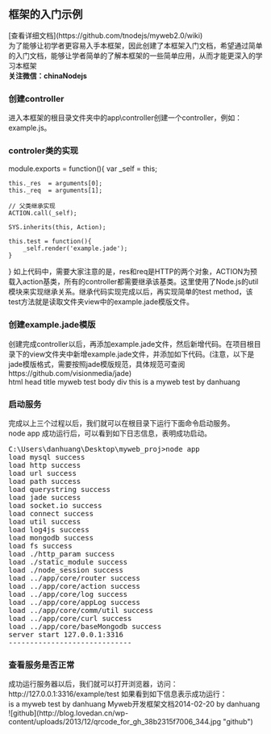 <h2>框架的入门示例</h2>
[查看详细文档](https://github.com/tnodejs/myweb2.0/wiki)<br /> 
为了能够让初学者更容易入手本框架，因此创建了本框架入门文档，希望通过简单的入门文档，能够让学者简单的了解本框架的一些简单应用，从而才能更深入的学习本框架<br/>
<strong>关注微信：chinaNodejs</strong><br/>
<h3>创建controller</h3>
进入本框架的根目录文件夹中的app\controller创建一个controller，例如：example.js。<br/>
<h3>controler类的实现</h3>
module.exports = function(){
    var _self = this;
    
    this._res  = arguments[0];
    this._req  = arguments[1];
    
    // 父类继承实现
    ACTION.call(_self);
    
    SYS.inherits(this, Action);
    
    this.test = function(){
        _self.render('example.jade');
    }
} 
如上代码中，需要大家注意的是，res和req是HTTP的两个对象，ACTION为预载入action基类，所有的controller都需要继承该基类。这里使用了Node.js的util模块来实现继承关系。继承代码实现完成以后，再实现简单的test method，该test方法就是读取文件夹view中的example.jade模版文件。<br/>
<h3>创建example.jade模版</h3>
创建完成controller以后，再添加example.jade文件，然后新增代码。在项目根目录下的view文件夹中新增example.jade文件，并添加如下代码。(注意，以下是jade模版格式，需要按照jade模版规范，具体规范可查阅https://github.com/visionmedia/jade)<br/>
 html
    head
        title myweb test
    body
        div
            this is a myweb test by danhuang 
<h3>启动服务</h3>
完成以上三个过程以后，我们就可以在根目录下运行下面命令启动服务。<br/>
node app
成功运行后，可以看到如下日志信息，表明成功启动。<br/>
<pre>
C:\Users\danhuang\Desktop\myweb_proj>node app
load mysql success
load http success
load url success
load path success
load querystring success
load jade success
load socket.io success
load connect success
load util success
load log4js success
load mongodb success
load fs success
load ./http_param success
load ./static_module success
load ./node_session success
load ../app/core/router success
load ../app/core/action success
load ../app/core/log success
load ../app/core/appLog success
load ../app/core/comm/util success
load ../app/core/curl success
load ../app/core/baseMongodb success
server start 127.0.0.1:3316
-----------------------------
</pre>
<h3>查看服务是否正常</h3>
成功运行服务器以后，我们就可以打开浏览器，访问：http://127.0.0.1:3316/example/test 如果看到如下信息表示成功运行：<br/>
is a myweb test by danhuang
Myweb开发框架文档2014-02-20 by danhuang
![github](http://blog.lovedan.cn/wp-content/uploads/2013/12/qrcode_for_gh_38b2315f7006_344.jpg "github") 




